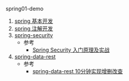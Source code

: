 spring01-demo

1. [spring 基本开发](spring-basic/)
1. [spring 注解开发](spring-annotation/)
1. [spring-security](spring-security)
    * 参考
      - [Spring Security 入门原理及实战](https://www.cnblogs.com/demingblog/p/10874753.html)
1. [spring-data-rest](spring-data-rest)
    * 参考
      - [spring-data-rest 10分钟实现增删改查](https://www.cnblogs.com/demingblog/p/10599134.html)
